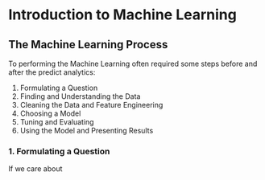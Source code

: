 # Introduction to Machine Learning

## The Machine Learning Process

To performing the Machine Learning often required some steps before and after the predict analytics:

1. Formulating a Question 
2. Finding and Understanding the Data
3. Cleaning the Data and Feature Engineering
4. Choosing a Model
5. Tuning and Evaluating
6. Using the Model and Presenting Results

### 1. Formulating a Question 
If we care about
